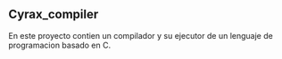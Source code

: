 ## Cyrax_compiler
En este proyecto contien un compilador y su ejecutor de un lenguaje de programacion basado en C.
